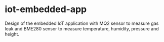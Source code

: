 # iot-embedded-app
Design of the embedded IoT application with MQ2 sensor to measure gas leak and BME280 sensor to measure temperature, humidity, pressure and height.
